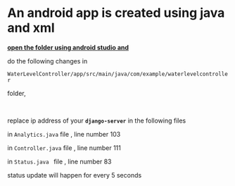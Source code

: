 # An android app is created using java and xml


<ins>**open the folder using android studio and**</ins>

do the following changes in
 
`WaterLevelController/app/src/main/java/com/example/waterlevelcontroller`

folder,

<br />

replace ip address of your **`django-server`** in the following files

in `Analytics.java` file , line number 103

in `Controller.java` file , line number 111

in `Status.java ` file , line number 83


status update will happen for every 5 seconds

